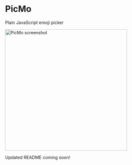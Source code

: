 # PicMo

Plain JavaScript emoji picker

<img width="397" alt="PicMo screenshot" src="https://user-images.githubusercontent.com/219285/162035186-f89f4e8d-a5a0-4b04-a7dc-3e43e01d3c4b.png">

Updated README coming soon!
